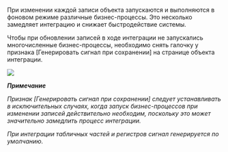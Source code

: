 При изменении каждой записи объекта запускаются и выполняются в фоновом режиме различные бизнес-процессы. Это несколько замедляет интеграцию и снижает быстродействие системы.

Чтобы при обновлении записей в ходе интеграции не запускались многочисленные бизнес-процессы, необходимо снять галочку у признака [Генерировать сигнал при сохранении] на странице объекта интеграции.

![](https://samarasoft.com/wp-content/uploads/2017/11/1Cgeneration.png)

**_Примечание_**

_Признак_ _[Генерировать сигнал при сохранении]_ _следует устанавливать в исключительных случаях, когда запуск бизнес-процессов при изменении записей действительно необходим, поскольку это может значительно замедлить процесс интеграции._

_При интеграции табличных частей и регистров сигнал генерируется по умолчанию._